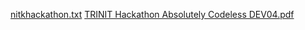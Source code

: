 [nitkhackathon.txt](https://github.com/TRINITAbsolutelyCodelessDEV04/NITK-Hackathon/files/7965551/nitkhackathon.txt)
[TRINIT Hackathon Absolutely Codeless DEV04.pdf](https://github.com/TRINITAbsolutelyCodelessDEV04/NITK-Hackathon/files/7965555/TRINIT.Hackathon.Absolutely.Codeless.DEV04.pdf)
